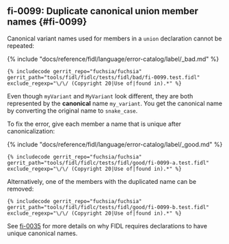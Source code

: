 ## fi-0099: Duplicate canonical union member names {#fi-0099}

Canonical variant names used for members in a `union` declaration cannot be
repeated:

{% include "docs/reference/fidl/language/error-catalog/label/_bad.md" %}

```fidl
{% includecode gerrit_repo="fuchsia/fuchsia" gerrit_path="tools/fidl/fidlc/tests/fidl/bad/fi-0099.test.fidl" exclude_regexp="\/\/ (Copyright 20|Use of|found in).*" %}
```

Even though `myVariant` and `MyVariant` look different, they are both
represented by the **canonical** name `my_variant`. You get the canonical name
by converting the original name to `snake_case`.

To fix the error, give each member a name that is unique after
canonicalization:

{% include "docs/reference/fidl/language/error-catalog/label/_good.md" %}

```fidl
{% includecode gerrit_repo="fuchsia/fuchsia" gerrit_path="tools/fidl/fidlc/tests/fidl/good/fi-0099-a.test.fidl" exclude_regexp="\/\/ (Copyright 20|Use of|found in).*" %}
```

Alternatively, one of the members with the duplicated name can be removed:

```fidl
{% includecode gerrit_repo="fuchsia/fuchsia" gerrit_path="tools/fidl/fidlc/tests/fidl/good/fi-0099-b.test.fidl" exclude_regexp="\/\/ (Copyright 20|Use of|found in).*" %}
```

See [fi-0035](#fi-0035) for more details on why FIDL requires declarations to
have unique canonical names.
